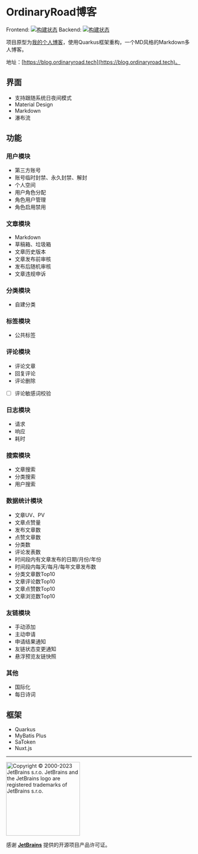 # OrdinaryRoad博客

Frontend: [![构建状态](https://ordinaryroad.coding.net/badges/ordinaryroad/job/1483779/build.svg)](https://ordinaryroad.coding.net/p/ordinaryroad/ci/job)
Backend: [![构建状态](https://ordinaryroad.coding.net/badges/ordinaryroad/job/1495289/build.svg "Backend")](https://ordinaryroad.coding.net/p/ordinaryroad/ci/job)

项目原型为[我的个人博客](https://blog.ordinaryroad.top)，使用Quarkus框架重构，一个MD风格的Markdown多人博客。

地址：[https://blog.ordinaryroad.tech](https://blog.ordinaryroad.tech)。

## 界面

- 支持跟随系统日夜间模式
- Material Design
- Markdown
- 瀑布流

## 功能

### 用户模块

- 第三方账号
- 账号临时封禁、永久封禁、解封
- 个人空间
- 用户角色分配
- 角色用户管理
- 角色启用禁用

### 文章模块

- Markdown
- 草稿箱、垃圾箱
- 文章历史版本
- 文章发布前审核
- 发布后随机审核
- 文章违规申诉

### 分类模块

- 自建分类

### 标签模块

- 公共标签

### 评论模块

- 评论文章
- 回复评论
- 评论删除
- [ ] 评论敏感词校验

### 日志模块

- 请求
- 响应
- 耗时

### 搜索模块

- 文章搜索
- 分类搜索
- 用户搜索

### 数据统计模块

- 文章UV、PV
- 文章点赞量
- 发布文章数
- 点赞文章数
- 分类数
- 评论发表数
- 时间段内有文章发布的日期/月份/年份
- 时间段内每天/每月/每年文章发布数
- 分类文章数Top10
- 文章评论数Top10
- 文章点赞数Top10
- 文章浏览数Top10

### 友链模块

- 手动添加
- 主动申请
- 申请结果通知
- 友链状态变更通知
- 悬浮预览友链快照

### 其他

- 国际化
- 每日诗词

## 框架

- Quarkus
- MyBatis Plus
- SaToken
- Nuxt.js

---

[<img src="https://resources.jetbrains.com/storage/products/company/brand/logos/jb_beam.png" width="200" alt="Copyright © 2000-2023 JetBrains s.r.o. JetBrains and the JetBrains logo are registered trademarks of JetBrains s.r.o."/>](https://jb.gg/OpenSourceSupport)

感谢 [**JetBrains**](https://www.jetbrains.com) 提供的开源项目产品许可证。